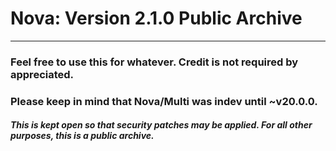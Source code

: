 # Nova: Version 2.1.0 Public Archive
---
### Feel free to use this for whatever. Credit is not required by appreciated.
### Please keep in mind that Nova/Multi was indev until ~v20.0.0.
##### *This is kept open so that security patches may be applied. For all other purposes, this is a public archive.*
